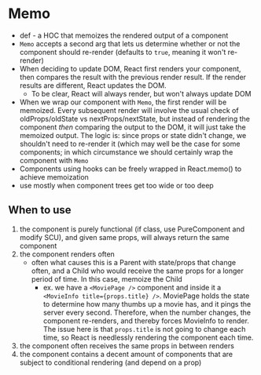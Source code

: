 
# Memo
- def - a HOC that memoizes the rendered output of a component
- `Memo` accepts a second arg that lets us determine whether or not the component should re-render (defaults to `true`, meaning it won't re-render)
- When deciding to update DOM, React first renders your component, then compares the result with the previous render result. If the render results are different, React updates the DOM.
	- To be clear, React will always render, but won't always update DOM
- When we wrap our component with `Memo`, the first render will be memoized. Every subsequent render will involve the usual check of oldProps/oldState vs nextProps/nextState, but instead of rendering the component *then* comparing the output to the DOM, it will just take the memoized output. The logic is: since props or state didn't change, we shouldn't need to re-render it (which may well be the case for some components; in which circumstance we should certainly wrap the component with `Memo`
- Components using hooks can be freely wrapped in React.memo() to achieve memoization
- use mostly when component trees get too wide or too deep

## When to use
1. the component is purely functional (if class, use PureComponent and modify SCU), and given same props, will always return the same component
2. the component renders often
	- often what causes this is a Parent with state/props that change often, and a Child who would receive the same props for a longer period of time. In this case, memoize the Child
		- ex. we have a `<MoviePage />` component and inside it a `<MovieInfo title={props.title} />`. MoviePage holds the state to determine how many thumbs up a movie has, and it pings the server every second. Therefore, when the number changes, the component re-renders, and thereby forces MovieInfo to render. The issue here is that `props.title` is not going to change each time, so React is needlessly rendering the component each time. 
3. the component often receives the same props in between renders
4. the component contains a decent amount of components that are subject to conditional rendering (and depend on a prop)